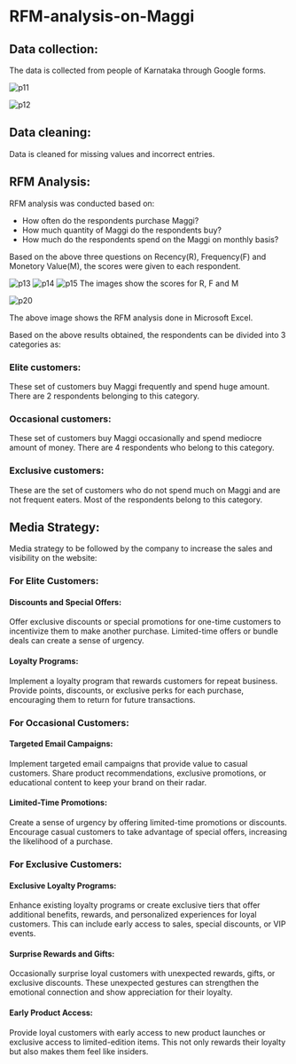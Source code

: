 # RFM-analysis-on-Maggi

## Data collection:
The data is collected from people of Karnataka through Google forms.

![p11](https://github.com/dhanashreehampiholi/RFM-analysis-on-Maggi/assets/57892263/75379ea3-9095-439c-8b87-c857ff427c35)

![p12](https://github.com/dhanashreehampiholi/RFM-analysis-on-Maggi/assets/57892263/3dfbe3e4-8c29-4d75-8ed0-717ab2d42193)

## Data cleaning:
Data is cleaned for missing values and incorrect entries.

## RFM Analysis:
RFM analysis was conducted based on:
- How often do the respondents purchase Maggi?
- How much quantity of Maggi do the respondents buy?
- How much do the respondents spend on the Maggi on monthly basis?

Based on the above three questions on Recency(R), Frequency(F) and Monetory Value(M), the scores were given to each respondent.

![p13](https://github.com/dhanashreehampiholi/RFM-analysis-on-Maggi/assets/57892263/988f9ee8-4225-497b-a675-36d1a522f7db) 
![p14](https://github.com/dhanashreehampiholi/RFM-analysis-on-Maggi/assets/57892263/1fdad51a-f757-4d33-bbc0-228c159dd892)
![p15](https://github.com/dhanashreehampiholi/RFM-analysis-on-Maggi/assets/57892263/026fc864-897d-4d27-82bf-f2f978e7f746)
The images show the scores for R, F and M

![p20](https://github.com/dhanashreehampiholi/RFM-analysis-on-Maggi/assets/57892263/c963503a-1b11-4d3c-a6ee-d9aadbbd4418)

The above image shows the RFM analysis done in Microsoft Excel.

Based on the above results obtained, the respondents can be divided into 3 categories as:
### Elite customers: 
These set of customers buy Maggi frequently and spend huge amount. There are 2 respondents belonging to this category.
### Occasional customers: 
These set of customers buy Maggi occasionally and spend mediocre amount of money. There are 4 respondents who belong to this category.
### Exclusive customers: 
These are the set of customers who do not spend much on Maggi and are not frequent eaters. Most of the respondents belong to this category.

## Media Strategy:
Media strategy to be followed by the company to increase the sales and visibility on the website:
### For Elite Customers:
#### Discounts and Special Offers:
Offer exclusive discounts or special promotions for one-time customers to incentivize them to make another purchase. Limited-time offers or bundle deals can create a sense of urgency.
#### Loyalty Programs:
Implement a loyalty program that rewards customers for repeat business. Provide points, discounts, or exclusive perks for each purchase, encouraging them to return for future transactions.


### For Occasional Customers:
#### Targeted Email Campaigns:
Implement targeted email campaigns that provide value to casual customers. Share product recommendations, exclusive promotions, or educational content to keep your brand on their radar.
#### Limited-Time Promotions:
Create a sense of urgency by offering limited-time promotions or discounts. Encourage casual customers to take advantage of special offers, increasing the likelihood of a purchase.


### For Exclusive Customers:
#### Exclusive Loyalty Programs:
Enhance existing loyalty programs or create exclusive tiers that offer additional benefits, rewards, and personalized experiences for loyal customers. This can include early access to sales, special discounts, or VIP events.
#### Surprise Rewards and Gifts:
Occasionally surprise loyal customers with unexpected rewards, gifts, or exclusive discounts. These unexpected gestures can strengthen the emotional connection and show appreciation for their loyalty.
#### Early Product Access:
Provide loyal customers with early access to new product launches or exclusive access to limited-edition items. This not only rewards their loyalty but also makes them feel like insiders.

